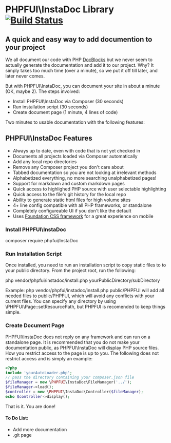 # PHPFUI\InstaDoc Library [![Build Status](https://travis-ci.org/phpfui/InstaDoc.png?branch=master)](https://travis-ci.org/phpfui/InstaDoc)

## A quick and easy way to add documention to your project

We all document our code with PHP [DocBlocks](https://en.wikipedia.org/wiki/PHPDoc) but we never seem to actually generate the documentation and add it to our project. Why? It simply takes too much time (over a minute), so we put it off till later, and later never comes.

But with PHPFUI\InstaDoc, you can document your site in about a minute (OK, maybe 2). The steps involved:
 * Install PHPFUI\InstaDoc via Composer (30 seconds)
 * Run installation script (30 seconds)
 * Create document page (1 minute, 4 lines of code)

 Two minutes to usable documentation with the following features:

## PHPFUI\InstaDoc Features
 * Always up to date, even with code that is not yet checked in
 * Documents all projects loaded via Composer automatically
 * Add any local repo directories
 * Remove any Composer project you don't care about
 * Tabbed documentation so you are not looking at irrelevant methods
 * Alphabetized everything, no more searching unalphabetized pages!
 * Support for markdown and custom markdown pages
 * Quick access to highlighed PHP source with user selectable highlighting
 * Quick access to the file's git history for the local repo
 * Ability to generate static html files for high volume sites
 * 4+ line config compatible with all PHP frameworks, or standalone
 * Completely configureable UI if you don't like the default
 * Uses [Foundation CSS framework](https://get.foundation) for a great experience on mobile

### Install PHPFUI\InstaDoc
composer require phpfui/InstaDoc

### Run Installation Script
Once installed, you need to run an installation script to copy static files to to your public directory.  From the project root, run the following:

php vendor/phpfui/instadoc/install.php yourPublicDirectory/subDirectory

Example: php vendor/phpfui/instadoc/install.php public/PHPFUI will add all needed files to public/PHPFUI, which will avoid any conflicts with your current files.  You can specify any directory by using \PHPFUI\Page::setResourcePath, but PHPFUI is recomended to keep things simple.

### Create Document Page
PHPFUI\InstaDoc does not reply on any framework and can run on a standalone page. It is recommended that you do not make your documentation public, as PHPFUI\InstaDoc will display PHP source files. How you restrict access to the page is up to you.  The following does not restrict access and is simply an example:

```php
<?php
include 'yourAutoLoader.php';
// pass the directory containing your composer.json file
$fileManager = new \PHPFUI\InstaDoc\FileManager('../');
$fileManager->load();
$controller = new \PHPFUI\InstaDoc\Controller($fileManager);
echo $controller->display();
```
That is it. You are done!

#### To Do List:

 * Add more documentation
 * .git page
